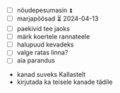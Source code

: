 
- [ ] nõudepesumasin ⏫ 
- [ ] marjapõõsad ⏳ 2024-04-13 
- [ ] paekivid tee jaoks
- [ ] märk koertele rannateele
- [ ] halupuud kevadeks
- [ ] valge ratas linna?
- [ ] aia parandus
- kanad suveks Kallastelt
- kirjutada ka teisele kanade tädile
